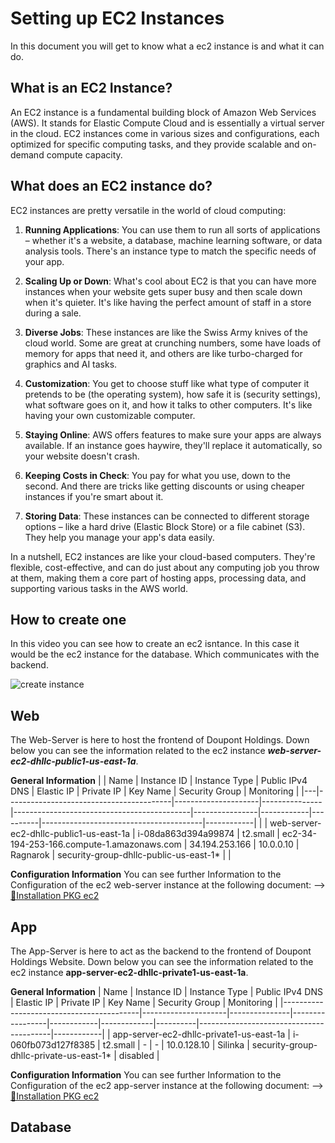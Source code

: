 # Setting up EC2 Instances
In this document you will get to know what a ec2 instance is and what it can do.

## What is an EC2 Instance?

An EC2 instance is a fundamental building block of Amazon Web Services (AWS). It stands for Elastic Compute Cloud and is essentially a virtual server in the cloud. EC2 instances come in various sizes and configurations, each optimized for specific computing tasks, and they provide scalable and on-demand compute capacity.

## What does an EC2 instance do?

EC2 instances are pretty versatile in the world of cloud computing:

1. **Running Applications**: You can use them to run all sorts of applications – whether it's a website, a database, machine learning software, or data analysis tools. There's an instance type to match the specific needs of your app.

2. **Scaling Up or Down**: What's cool about EC2 is that you can have more instances when your website gets super busy and then scale down when it's quieter. It's like having the perfect amount of staff in a store during a sale.

3. **Diverse Jobs**: These instances are like the Swiss Army knives of the cloud world. Some are great at crunching numbers, some have loads of memory for apps that need it, and others are like turbo-charged for graphics and AI tasks.

4. **Customization**: You get to choose stuff like what type of computer it pretends to be (the operating system), how safe it is (security settings), what software goes on it, and how it talks to other computers. It's like having your own customizable computer.

5. **Staying Online**: AWS offers features to make sure your apps are always available. If an instance goes haywire, they'll replace it automatically, so your website doesn't crash.

6. **Keeping Costs in Check**: You pay for what you use, down to the second. And there are tricks like getting discounts or using cheaper instances if you're smart about it.

7. **Storing Data**: These instances can be connected to different storage options – like a hard drive (Elastic Block Store) or a file cabinet (S3). They help you manage your app's data easily.

In a nutshell, EC2 instances are like your cloud-based computers. They're flexible, cost-effective, and can do just about any computing job you throw at them, making them a core part of hosting apps, processing data, and supporting various tasks in the AWS world.

## How to create one

In this video you can see how to create an ec2 isntance. In this case it would be the ec2 instance for the database. Which communicates with the backend.

![create instance](../images/ec2-instance-setup.gif)

## Web
The Web-Server is here to host the frontend of Doupont Holdings. Down below you can see the information related to the ec2 instance ***web-server-ec2-dhllc-public1-us-east-1a***.

**General Information**
|   | Name                                    | Instance ID         | Instance Type | Public IPv4 DNS                            | Elastic IP     | Private IP | Key Name | Security Group                         | Monitoring |
|---|-----------------------------------------|---------------------|---------------|--------------------------------------------|----------------|------------|----------|----------------------------------------|------------|
|   | web-server-ec2-dhllc-public1-us-east-1a | i-08da863d394a99874 | t2.small      | ec2-34-194-253-166.compute-1.amazonaws.com | 34.194.253.166 | 10.0.0.10  | Ragnarok | security-group-dhllc-public-us-east-1* |            |

**Configuration Information**
You can see further Information to the Configuration of the ec2 web-server instance at the following document: --> [📄Installation PKG ec2](installation-packages-ec2-web.md)

## App
The App-Server is here to act as the backend to the frontend of Doupont Holdings Website. Down below you can see the information related to the ec2 instance **app-server-ec2-dhllc-private1-us-east-1a**.

**General Information**
| Name                                     | Instance ID         | Instance Type | Public IPv4 DNS | Elastic IP | Private IP  | Key Name | Security Group                          | Monitoring |
|------------------------------------------|---------------------|---------------|-----------------|------------|-------------|----------|-----------------------------------------|------------|
| app-server-ec2-dhllc-private1-us-east-1a | i-060fb073d127f8385 | t2.small      | -               | -          | 10.0.128.10 | Silinka  | security-group-dhllc-private-us-east-1* | disabled   |

**Configuration Information**
You can see further Information to the Configuration of the ec2 app-server instance at the following document: --> [📄Installation PKG ec2](installation-packages-ec2-app.md)

## Database
